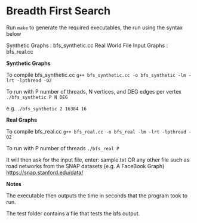 Breadth First Search
==================

Run ```make``` to generate the required executables, the run using the syntax below

Synthetic Graphs : bfs_synthetic.cc
Real World File Input Graphs : bfs_real.cc

**Synthetic Graphs**

To compile bfs_synthetic.cc
    ```g++ bfs_synthetic.cc -o bfs_synthetic -lm -lrt -lpthread -O2```
  
To run with P number of threads, N vertices, and DEG edges per vertex
    ```./bfs_synthetic P N DEG```

e.g.
    ```./bfs_synthetic 2 16384 16```

**Real Graphs**

To compile bfs_real.cc
    ```g++ bfs_real.cc -o bfs_real -lm -lrt -lpthread -O2```
  
To run with P number of threads
    ```./bfs_real P```
  
  It will then ask for the input file, enter:
  sample.txt
  OR any other file such as road networks from the SNAP datasets (e.g. A FaceBook Graph)
  https://snap.stanford.edu/data/

**Notes**

The executable then outputs the time in seconds that the program took to run.

The test folder contains a file that tests the bfs output.
